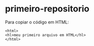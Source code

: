 # primeiro-repositorio

Para copiar o código em HTML:

```
<html>
<hl>meu primeiro arquivo em HTML</hl>
</html>
```
